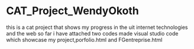 # CAT_Project_WendyOkoth
this is a cat project that shows my progress in the uit internet technologies and the web
so far i have attached two codes made visual studio code which showcase my project,porfolio.html and FGentreprise.html
